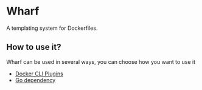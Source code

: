 # Wharf

A templating system for Dockerfiles.

## How to use it?

Wharf can be used in several ways, you can choose how you want to use it

- [Docker CLI Plugins](./docker-cli-plugins/README.md)
- [Go dependency](./core/README.md)
<!-- - [CLI](./cli/README.md) -->
